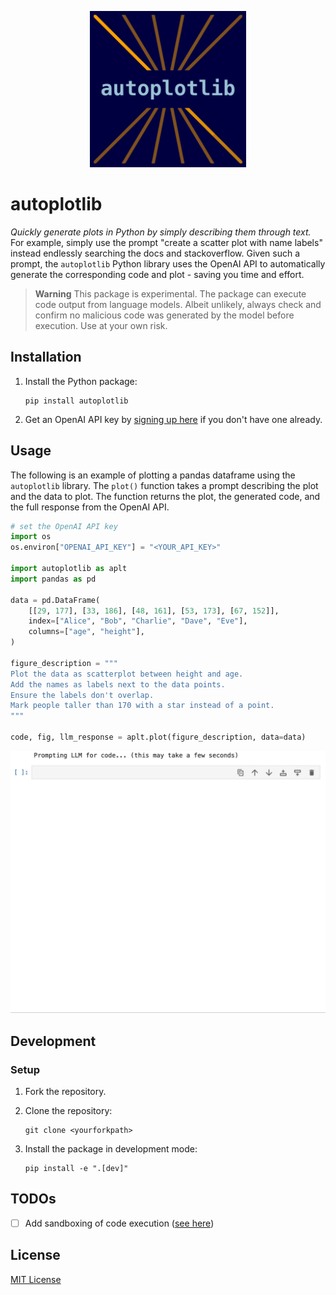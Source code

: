 <p align="center">
<img src="./docs/autoplotlib_logo.png" width="250" />
</p>

# autoplotlib

*Quickly generate plots in Python by simply describing them through text.* For example, simply use the prompt "create a scatter plot with name labels" instead endlessly searching the docs and stackoverflow. Given such a prompt, the `autoplotlib` Python library uses the OpenAI API to automatically generate the corresponding code and plot - saving you time and effort.

> **Warning**
> This package is experimental. The package can execute code output from language models. Albeit unlikely, always check and confirm no malicious code was generated by the model before execution. Use at your own risk.

## Installation

1. Install the Python package:
    ```
    pip install autoplotlib
    ```
2. Get an OpenAI API key by [signing up here](https://platform.openai.com/overview) if you don't have one already.



## Usage

The following is an example of plotting a pandas dataframe using the `autoplotlib` library. The `plot()` function takes a prompt describing the plot and the data to plot. The function returns the plot, the generated code, and the full response from the OpenAI API.

```python
# set the OpenAI API key
import os
os.environ["OPENAI_API_KEY"] = "<YOUR_API_KEY>"

import autoplotlib as aplt
import pandas as pd

data = pd.DataFrame(
    [[29, 177], [33, 186], [48, 161], [53, 173], [67, 152]],
    index=["Alice", "Bob", "Charlie", "Dave", "Eve"],
    columns=["age", "height"],
)

figure_description = """
Plot the data as scatterplot between height and age.
Add the names as labels next to the data points.
Ensure the labels don't overlap.
Mark people taller than 170 with a star instead of a point.
"""

code, fig, llm_response = aplt.plot(figure_description, data=data)
```

<img src="./docs/autoplotlib_demo.gif" width="690" />

## Development

### Setup

1. Fork the repository.

2. Clone the repository:
    ```
    git clone <yourforkpath>
    ```

3. Install the package in development mode:
    ```
    pip install -e ".[dev]"
    ```

## TODOs

- [ ] Add sandboxing of code execution ([see here](https://stackoverflow.com/questions/3068139/how-can-i-sandbox-python-in-pure-python#3068475))

## License

[MIT License](./LICENSE)
